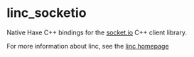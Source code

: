 # linc_socketio
Native Haxe C++ bindings for the [socket.io](http://socket.io/) C++ client library.

For more information about linc, see the [linc homepage](http://snowkit.github.io/linc/)
